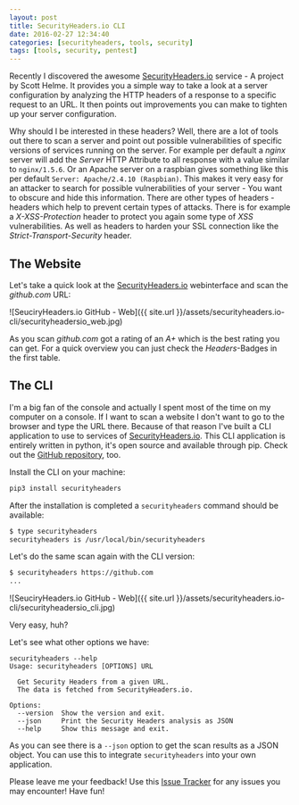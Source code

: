 ```yaml
---
layout: post
title: SecurityHeaders.io CLI
date: 2016-02-27 12:34:40
categories: [securityheaders, tools, security]
tags: [tools, security, pentest]
---
```

Recently I discovered the awesome [SecurityHeaders.io][securityheadersio] service - A project by Scott Helme.
It provides you a simple way to take a look at a server configuration by analyzing the HTTP headers of a response to a specific request to an URL. It then points out improvements you can make to tighten up your server configuration.

Why should I be interested in these headers? Well, there are a lot of tools out there to scan a server and point out possible vulnerabilities of specific versions of services running on the server. For example per default a *nginx* server will add the *Server* HTTP Attribute to all response with a value similar to `nginx/1.5.6`. Or an Apache server on a raspbian gives something like this per default `Server: Apache/2.4.10 (Raspbian)`. This makes it very easy for an attacker to search for possible vulnerabilities of your server - You want to obscure and hide this information.
There are other types of headers - headers which help to prevent certain types of attacks. There is for example a *X-XSS-Protection* header to protect you again some type of *XSS* vulnerabilities. As well as headers to harden your SSL connection like the *Strict-Transport-Security* header.

## The Website

Let's take a quick look at the [SecurityHeaders.io][securityheadersio] webinterface and scan the *github.com* URL:

![SeuciryHeaders.io GitHub - Web]({{ site.url }}/assets/securityheaders.io-cli/securityheadersio_web.jpg)


As you scan *github.com* got a rating of an *A+* which is the best rating you can get. For a quick overview you can just check the *Headers*-Badges in the first table.

## The CLI

I'm a big fan of the console and actually I spent most of the time on my computer on a console. If I want to scan a website I don't want to go to the browser and type the URL there. Because of that reason I've built a CLI application to use to services of [SecurityHeaders.io][securityheadersio]. This CLI application is entirely written in python, it's open source and available through pip. Check out the [GitHub repository][github-repo], too.

Install the CLI on your machine:

```bash
pip3 install securityheaders
```

After the installation is completed a `securityheaders` command should be available:

```bash
$ type securityheaders
securityheaders is /usr/local/bin/securityheaders
```

Let's do the same scan again with the CLI version:

```bash
$ securityheaders https://github.com
...
```

![SeuciryHeaders.io GitHub - Web]({{ site.url }}/assets/securityheaders.io-cli/securityheadersio_cli.jpg)

Very easy, huh?

Let's see what other options we have:

```
securityheaders --help
Usage: securityheaders [OPTIONS] URL

  Get Security Headers from a given URL.
  The data is fetched from SecurityHeaders.io.

Options:
  --version  Show the version and exit.
  --json     Print the Security Headers analysis as JSON
  --help     Show this message and exit.
```

As you can see there is a `--json` option to get the scan results as a JSON object. You can use this to integrate `securityheaders` into your own application.


Please leave me your feedback! Use this [Issue Tracker][github-issues] for any issues you may encounter! Have fun!

[securityheadersio]: https://securityheaders.io
[github-repo]: https://github.com/timofurrer/securityheaders
[github-issues]: https://github.com/timofurrer/securityheaders/issues
